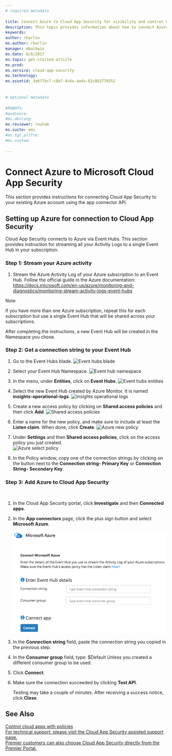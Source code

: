 ```yaml
---
# required metadata

title: Connect Azure to Cloud App Security for visibility and control over use | Microsoft Docs
description: This topic provides information about how to connect Azure to Cloud App Security using the API connector.
keywords:
author: rkarlin
ms.author: rkarlin
manager: mbaldwin
ms.date: 8/6/2017
ms.topic: get-started-article
ms.prod:
ms.service: cloud-app-security
ms.technology:
ms.assetid: 3a677bc7-c8b7-4c6a-aada-82c8b3778352


# optional metadata

#ROBOTS:
#audience:
#ms.devlang:
ms.reviewer: reutam
ms.suite: ems
#ms.tgt_pltfrm:
#ms.custom:

---
```


# Connect Azure to Microsoft Cloud App Security

This section provides instructions for connecting Cloud App Security to your existing Azure account using the app connector API.  
  
## Setting up Azure for connection to Cloud App Security

Cloud App Security connects to Azure via Event Hubs. This section provides instruction for streaming all your Activity Logs to a single Event Hub in your subscription. 

### Step 1: Stream your Azure activity

1.	Stream the Azure Activity Log of your Azure subscription to an Event Hub. Follow the official guide in the Azure documentation: https://docs.microsoft.com/en-us/azure/monitoring-and-diagnostics/monitoring-stream-activity-logs-event-hubs

 > [!NOTE]
 > If you have more than one Azure subscription, repeat this for each subscription but use a single Event Hub that will be shared across your subscriptions.

 After completing the instructions, a new Event Hub will be created in the Namespace you chose.

### Step 2: Get a connection string to your Event Hub

1.	Go to the Event Hubs blade.
   ![Event hubs blade](,/media/azure-event-hubs.png)

2.	Select your Event Hub Namespace.
    ![Event hub namespace](,/media/azure-namespace.png)

3.	In the menu, under **Entities**, click on **Event Hubs**. 
    ![Event hubs entities](,/media/azure-event-hubs-entities.png)

4.	Select the new Event Hub created by Azure Monitor. It is named **insights-operational-logs**.
    ![Insights operational logs](,/media/azure-insight-operational-logs.png)

5. Create a new access policy by clicking on **Shared access policies** and then click **Add**.
    ![Shared access policies](,/media/azure-shared-access-policies.png)

6.	Enter a name for the new policy, and make sure to include at least the **Listen claim**. When done, click **Create**.
    ![Azure new policy](,/media/azure-new-policy.png)

7.	Under **Settings** and then **Shared access policies**, click on the access policy you just created.   
    ![Azure select policy](,/media/azure-select-policy.png)

8. In the Policy window, copy one of the connection strings by clicking on the button next to the **Connection string- Primary Key** or **Connection String- Secondary Key**.

### Step 3: Add Azure to Cloud App Security
 
1.	In the Cloud App Security portal, click **Investigate** and then **Connected apps**.  
  
3.  In the **App connectors** page, click the plus sign button and select **Microsoft Azure**.  
  
     ![connect Azure to Cloud App Security](./media/azure-connect-app.png "connect azure")  
  
4.  In the **Connection string** field, paste the connection string you copied in the previous step.  
  
5.  In the **Consumer group** field, type:   $Default
    Unless you created a different consumer group to be used.
  
6.  Click **Connect**.
8.  Make sure the connection succeeded by clicking **Test API**.  
  
     Testing may take a couple of minutes. After receiving a success notice, click **Close**.  
  





## See Also  
[Control cloud apps with policies](control-cloud-apps-with-policies.md)   
[For technical support, please visit the Cloud App Security assisted support page.](http://support.microsoft.com/oas/default.aspx?prid=16031)   
[Premier customers can also choose Cloud App Security directly from the Premier Portal.](https://premier.microsoft.com/)  
  
  